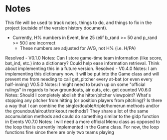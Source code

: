# Notes

This file will be used to track notes, things to do, and things to fix in the project (outside of the version history document).

- Currently, H% numbers in Event, line 25 (elif b_rand >= 50 and p_rand >= 50:) are incorrect
    - These numbers are adjusted for AVG, not H% (i.e. H/PA)

Resolved - V0.1.0 Notes: Can I store game-time team information (like score, bat_ind, etc.) into a dictionary? Could help ease information retrieval. Think about implementing this in a future version.
Resolved - V0.4.0 Notes: I am implementing this dictionary now. It will be put into the Game class and will prevent me from needing to call get_pitcher every at-bat (or even every half-inning)
V0.5.0 Notes: I might need to brush up on some "official rulings" in regards to how groundouts, air outs, etc. get counted
V0.6.0 Notes: Should I completely abolish the hitter/pitcher viewpoint? What's stopping any pitcher from hitting (or position players from pitching)?
Is there a way that I can combine the single/double/triple/homerun methods and/or the groundout/airout/strikeout methods? They share a lot of the same accumulation methods and could do something similar to the gidp function in Events
V0.7.0 Notes: I will need a more official Menu class as opposed to the loop that is currently implemented in the Game class. For now, the loop functions fine since there are only two teams playing
